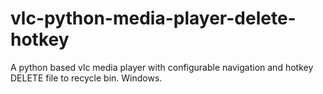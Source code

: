 # vlc-python-media-player-delete-hotkey
A python based vlc media player with configurable navigation and hotkey DELETE file to recycle bin. Windows. 
